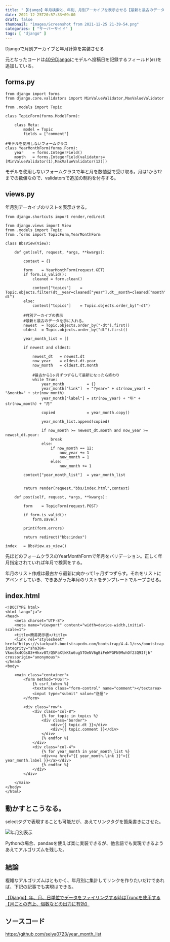 ```yaml
---
title: "【Django】年月検索と、年別、月別アーカイブを表示させる【最新と最古のデータから年月リストを作成(Trunc不使用)】"
date: 2021-12-25T20:57:33+09:00
draft: false
thumbnail: "images/Screenshot from 2021-12-25 21-39-54.png"
categories: [ "サーバーサイド" ]
tags: [ "django" ]
---
```


Djangoで月別アーカイブと年月計算を実装させる

元となったコードは[40分Django](/post/startup-django/)にモデルへ投稿日を記録するフィールド(`dt`)を追加している。

## forms.py

    from django import forms
    from django.core.validators import MinValueValidator,MaxValueValidator
    
    from .models import Topic
    
    class TopicForm(forms.ModelForm):
    
        class Meta:
            model = Topic
            fields = ["comment"]
    
    #モデルを使用しないフォームクラス
    class YearMonthForm(forms.Form):
        year    = forms.IntegerField()
        month   = forms.IntegerField(validators=[MinValueValidator(1),MaxValueValidator(12)])


モデルを使用しないフォームクラスで年と月を数値型で受け取る。月は1から12までの数値なので、validatorsで追加の制約を付与する。

    
## views.py

年月別アーカイブのリストを表示させる。

    from django.shortcuts import render,redirect
    
    from django.views import View
    from .models import Topic
    from .forms import TopicForm,YearMonthForm
    
    class BbsView(View):
    
        def get(self, request, *args, **kwargs):
    
            context = {}
    
            form    = YearMonthForm(request.GET)
            if form.is_valid():
                cleaned = form.clean()
    
                context["topics"]    = Topic.objects.filter(dt__year=cleaned["year"],dt__month=cleaned["month"]).order_by("-dt")
            else:
                context["topics"]    = Topic.objects.order_by("-dt")
    
            #月別アーカイブの表示
            #最新と最古のデータを手に入れる。
            newest  = Topic.objects.order_by("-dt").first()
            oldest  = Topic.objects.order_by("dt").first()
    
            year_month_list = []
    
            if newest and oldest:
    
                newest_dt   = newest.dt
                now_year    = oldest.dt.year
                now_month   = oldest.dt.month
    
                #最古から1ヶ月ずつずらして最新になったら終わり
                while True:
                    year_month          = {}
                    year_month["link"]  = "?year=" + str(now_year) + "&month=" + str(now_month)
                    year_month["label"] = str(now_year) + "年" + str(now_month) + "月"
    
                    copied              = year_month.copy()
    
                    year_month_list.append(copied)
    
                    if now_month >= newest_dt.month and now_year >= newest_dt.year:
                        break
                    else:
                        if now_month == 12:
                            now_year += 1
                            now_month = 1
                        else:
                            now_month += 1
    
            context["year_month_list"]  = year_month_list
    
    
            return render(request,"bbs/index.html",context)
    
        def post(self, request, *args, **kwargs):
    
            form    = TopicForm(request.POST)
            
            if form.is_valid():
                form.save()
    
            print(form.errors)
    
            return redirect("bbs:index")
    
    index   = BbsView.as_view()


先ほどのフォームクラスのYearMonthFormで年月をバリデーション。正しく年月指定されていれば年月で検索をする。

年月のリスト作成は最古から最新に向かって1ヶ月ずつずらす。それをリストにアペンドしていき、できあがった年月のリストをテンプレートでループさせる。

## index.html

    <!DOCTYPE html>
    <html lang="ja">
    <head>
    	<meta charset="UTF-8">
        <meta name="viewport" content="width=device-width,initial-scale=1">
    	<title>簡易掲示板</title>
        <link rel="stylesheet" href="https://stackpath.bootstrapcdn.com/bootstrap/4.4.1/css/bootstrap.min.css" integrity="sha384-Vkoo8x4CGsO3+Hhxv8T/Q5PaXtkKtu6ug5TOeNV6gBiFeWPGFN9MuhOf23Q9Ifjh" crossorigin="anonymous">
    </head>
    <body>
    
        <main class="container">
            <form method="POST">
                {% csrf_token %}
                <textarea class="form-control" name="comment"></textarea>
                <input type="submit" value="送信">
            </form>
    
            <div class="row">
                <div class="col-8">
                    {% for topic in topics %}
                    <div class="border">
                        <div>{{ topic.dt }}</div>
                        <div>{{ topic.comment }}</div>
                    </div>
                    {% endfor %}
                </div>
                <div class="col-4">
                    {% for year_month in year_month_list %}
                    <div><a href="{{ year_month.link }}">{{ year_month.label }}</a></div>
                    {% endfor %}
                </div>
            </div>
    
        </main>
    </body>
    </html>
    
## 動かすとこうなる。

selectタグで表現することも可能だが、あえてリンクタグを箇条書きにさせた。

<div class="img-center"><img src="/images/Screenshot from 2021-12-25 21-39-54.png" alt="年月別表示"></div>

Pythonの場合、pandasを使えば楽に実装できるが、他言語でも実現できるようあえてアルゴリズムを残した。

## 結論

複雑なアルゴリズムはともかく、年月別に集計してリンクを作りたいだけであれば、下記の記事でも実現はできる。

[【Django】年、月、日単位でデータをファイリングする時はTruncを使用する【月ごとの売上、個数などの出力に有効】](/post/django-models-trunc/)

## ソースコード

https://github.com/seiya0723/year_month_list


